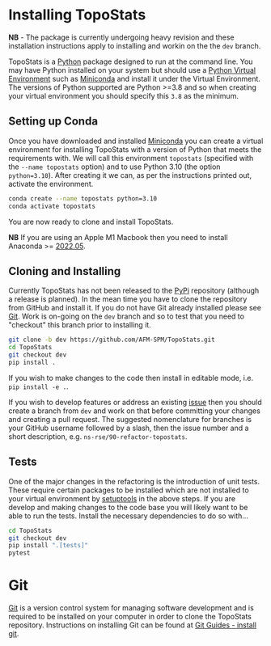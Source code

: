 # Installing TopoStats

**NB** - The package is currently undergoing heavy revision and these installation instructions apply to installing and
workin on the the `dev` branch.

TopoStats is a [Python](https://www.python.org) package designed to run at the command line. You may have Python
installed on your system but should use a [Python Virtual
Environment](https://realpython.com/python-virtual-environments-a-primer/) such as
[Miniconda](https://docs.conda.io/en/latest/miniconda.html) and install it under the Virtual Environment. The versions
of Python supported are Python >=3.8 and so when creating your virtual environment you should specify this `3.8` as the
minimum.

## Setting up Conda

Once you have downloaded and installed [Miniconda](https://docs.conda.io/en/latest/miniconda.html) you can create a
virtual environment for installing TopoStats with a version of Python that meets the requirements with. We will call
this environment `topostats` (specified with the `--name topostats` option) and to use Python 3.10 (the option
`python=3.10`). After creating it we can, as per the instructions printed out, activate the environment.

``` bash
conda create --name topostats python=3.10
conda activate topostats
```



You are now ready to clone and install TopoStats.

**NB** If you are using an Apple M1 Macbook then you need to install Anaconda >=
[2022.05](https://www.anaconda.com/blog/new-release-anaconda-distribution-now-supporting-m1).

## Cloning and Installing

Currently TopoStats has not been released to the [PyPi](https://pypi.org) repository (although a release is planned). In
the mean time you have to clone the repository from GitHub and install it. If you do not have Git already installed
please see [Git](#git). Work is on-going on the `dev` branch and so
to test that you need to "checkout" this branch prior to installing it.

``` bash
git clone -b dev https://github.com/AFM-SPM/TopoStats.git
cd TopoStats
git checkout dev
pip install .
```

If you wish to make changes to the code then install in editable mode, i.e. `pip install -e .`.

If you wish to develop features or address an existing [issue](https://github.com/AFM-SPM/TopoStats/issues) then you
should create a branch from `dev` and work on that before committing your changes and creating a pull request. The
suggested nomenclature for branches is your GitHub username followed by a slash, then the issue number and a short
description, e.g. `ns-rse/90-refactor-topostats`.

## Tests

One of the major changes in the refactoring is the introduction of unit tests. These require certain packages to be
installed which are not installed to your virtual environment by
[setuptools](https://setuptools.pypa.io/en/latest/setuptools.html) in the above steps. If you are develop and making
changes to the code base you will likely want to be able to run the tests. Install the necessary dependencies to do so
with...


``` bash
cd TopoStats
git checkout dev
pip install ".[tests]"
pytest
```


# Git

[Git](https://git.vc) is a version control system for managing software development and is required to be installed on
your computer in order to clone the TopoStats repository. Instructions on installing Git can be found at [Git Guides -
install git](https://github.com/git-guides/install-git).
